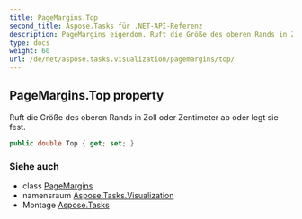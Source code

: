 ```yaml
---
title: PageMargins.Top
second_title: Aspose.Tasks für .NET-API-Referenz
description: PageMargins eigendom. Ruft die Größe des oberen Rands in Zoll oder Zentimeter ab oder legt sie fest.
type: docs
weight: 60
url: /de/net/aspose.tasks.visualization/pagemargins/top/
---
```

## PageMargins.Top property

Ruft die Größe des oberen Rands in Zoll oder Zentimeter ab oder legt sie fest.

```csharp
public double Top { get; set; }
```

### Siehe auch

* class [PageMargins](../)
* namensraum [Aspose.Tasks.Visualization](../../pagemargins/)
* Montage [Aspose.Tasks](../../../)


